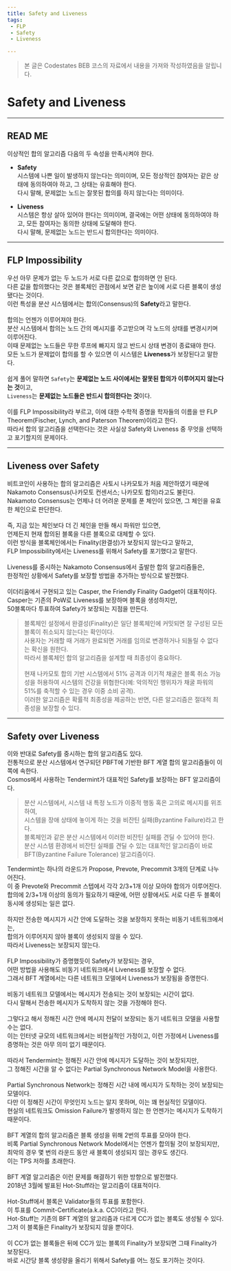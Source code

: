 ```yaml
---
title: Safety and Liveness
tags: 
 - FLP
 - Safety
 - Liveness

---
```


> 본 글은 Codestates BEB 코스의 자료에서 내용을 가져와 작성하였음을 알립니다.  

# Safety and Liveness

---
## READ ME
이상적인 합의 알고리즘 다음의 두 속성을 만족시켜야 한다.  
- **Safety**  
시스템에 나쁜 일이 발생하지 않는다는 의미이며, 모든 정상적인 참여자는 같은 상태에 동의하여야 하고, 그 상태는 유효해야 한다.  
다시 말해, 문제없는 노드는 잘못된 합의를 하지 않는다는 의미이다.  

- **Liveness**  
시스템은 항상 살아 있어야 한다는 의미이며, 결국에는 어떤 상태에 동의하여야 하고, 모든 참여자는 동의한 상태에 도달해야 한다.  
다시 말해, 문제없는 노드는 반드시 합의한다는 의미이다.  

---

## FLP Impossibility
우선 아무 문제가 없는 두 노드가 서로 다른 값으로 합의하면 안 된다.  
다른 값을 합의했다는 것은 블록체인 관점에서 보면 같은 높이에 서로 다른 블록이 생성됐다는 것이다.  
이런 특성을 분산 시스템에서는 합의(Consensus)의 **Safety**라고 말한다.  
<br>
합의는 언젠가 이루어져야 한다.  
분산 시스템에서 합의는 노드 간의 메시지를 주고받으며 각 노드의 상태를 변경시키며 이루어진다.  
이때 문제없는 노드들은 무한 루프에 빠지지 않고 반드시 상태 변경이 종료돼야 한다.  
모든 노드가 문제없이 합의를 할 수 있으면 이 시스템은 **Liveness**가 보장된다고 말한다.  
<br>
쉽게 풀어 말하면 `Safety`는 **문제없는 노드 사이에서는 잘못된 합의가 이루어지지 않는다는 것**이고,  
`Liveness`는 **문제없는 노드들은 반드시 합의한다는 것**이다.  
<br>
이를 FLP Impossibility라 부르고, 이에 대한 수학적 증명을 학자들의 이름을 딴 FLP Theorem(Fischer, Lynch, and Paterson Theorem)이라고 한다.  
따라서 합의 알고리즘을 선택한다는 것은 사실상 Safety와 Liveness 중 무엇을 선택하고 포기할지의 문제이다.  

---

## Liveness over Safety
비트코인이 사용하는 합의 알고리즘은 사토시 나카모토가 처음 제안하였기 때문에  
Nakamoto Consensus(나카모토 컨센서스; 나카모토 합의)라고도 불린다.  
Nakamoto Consensus는 언제나 더 어려운 문제를 푼 체인이 있으면, 그 체인을 유효한 체인으로 판단한다.  
<br>
즉, 지금 있는 체인보다 더 긴 체인을 만들 해시 파워만 있으면,  
언제든지 현재 합의된 블록을 다른 블록으로 대체할 수 있다.  
이런 방식을 블록체인에서는 Finality(완결성)가 보장되지 않는다고 말하고,  
FLP Impossibility에서는 Liveness를 위해서 Safety를 포기했다고 말한다.  
<br>
Liveness를 중시하는 Nakamoto Consensus에서 출발한 합의 알고리즘들은,  
한정적인 상황에서 Safety를 보장할 방법을 추가하는 방식으로 발전했다.  
<br>
이더리움에서 구현되고 있는 Casper, the Friendly Finality Gadget이 대표적이다.  
Casper는 기존의 PoW로 Liveness를 보장하며 블록을 생성하지만,  
50블록마다 투표하여 Safety가 보장되는 지점을 만든다.  

> 블록체인 설정에서 완결성(Finality)은 일단 블록체인에 커밋되면 잘 구성된 모든 블록이 취소되지 않는다는 확인이다.  
> 사용자는 거래할 때 거래가 완료되면 거래를 임의로 변경하거나 되돌릴 수 없다는 확신을 원한다.  
> 따라서 블록체인 합의 알고리즘을 설계할 때 최종성이 중요하다.  
> <br>
> 현재 나카모토 합의 기반 시스템에서 51% 공격과 이기적 채굴은 블록 취소 가능성을 허용하여 시스템의 건강을 위협한다(예: 악의적인 행위자가 채굴 파워의 51%를 축적할 수 있는 경우 이중 소비 공격).  
> 이러한 알고리즘은 확률적 최종성을 제공하는 반면, 다른 알고리즘은 절대적 최종성을 보장할 수 있다. 

---

## Safety over Liveness
이와 반대로 Safety를 중시하는 합의 알고리즘도 있다.  
전통적으로 분산 시스템에서 연구되던 PBFT에 기반한 BFT 계열 합의 알고리즘들이 이쪽에 속한다.  
Cosmos에서 사용하는 Tendermint가 대표적인 Safety를 보장하는 BFT 알고리즘이다.  

> 분산 시스템에서, 시스템 내 특정 노드가 이중적 행동 혹은 고의로 메시지를 위조하여,  
> 시스템을 장애 상태에 놓이게 하는 것을 비잔틴 실패(Byzantine Failure)라고 한다.  
> 블록체인과 같은 분산 시스템에서 이러한 비잔틴 실패를 견딜 수 있어야 한다.  
> 분산 시스템 환경에서 비잔틴 실패를 견딜 수 있는 대표적인 알고리즘이 바로 BFT(Byzantine Failure Tolerance) 알고리즘이다.  

Tendermint는 하나의 라운드가 Propose, Prevote, Precommit 3개의 단계로 나누어진다.  
이 중 Prevote와 Precommit 스텝에서 각각 2/3+1개 이상 모아야 합의가 이루어진다.  
합의에 2/3+1개 이상의 동의가 필요하기 때문에, 어떤 상황에서도 서로 다른 두 블록이 동시에 생성되는 일은 없다.  
<br>
하지만 전송한 메시지가 시간 안에 도달하는 것을 보장하지 못하는 비동기 네트워크에서는,  
합의가 이루어지지 않아 블록이 생성되지 않을 수 있다.  
따라서 Liveness는 보장되지 않는다.  
<br>
FLP Impossibility가 증명했듯이 Safety가 보장되는 경우,  
어떤 방법을 사용해도 비동기 네트워크에서 Liveness를 보장할 수 없다.  
그래서 BFT 계열에서는 다른 네트워크 모델에서 Liveness가 보장됨을 증명한다.  
<br>
비동기 네트워크 모델에서는 메시지가 전송되는 것이 보장되는 시간이 없다.  
다시 말해서 전송한 메시지가 도착하지 않는 것을 가정해야 한다.  
<br>
그렇다고 해서 정해진 시간 안에 메시지 전달이 보장되는 동기 네트워크 모델을 사용할 수는 없다.  
이는 인터넷 규모의 네트워크에서는 비현실적인 가정이고, 이런 가정에서 Liveness를 증명하는 것은 아무 의미 없기 때문이다.  
<br>
따라서 Tendermint는 정해진 시간 안에 메시지가 도달하는 것이 보장되지만,  
그 정해진 시간을 알 수 없다는 Partial Synchronous Network Model을 사용한다.  
<br>
Partial Synchronous Network는 정해진 시간 내에 메시지가 도착하는 것이 보장되는 모델이다.  
다만 이 정해진 시간이 무엇인지 노드는 알지 못하며, 이는 꽤 현실적인 모델이다.  
현실의 네트워크도 Omission Failure가 발생하지 않는 한 언젠가는 메시지가 도착하기 때문이다.  
<br>
BFT 계열의 합의 알고리즘은 블록 생성을 위해 2번의 투표를 모아야 한다.  
비록 Partial Synchronous Network Model에서는 언젠가 합의될 것이 보장되지만,  
최악의 경우 몇 번의 라운드 동안 새 블록이 생성되지 않는 경우도 생긴다.  
이는 TPS 저하를 초래한다.  
<br>
BFT 계열 알고리즘은 이런 문제를 해결하기 위한 방향으로 발전했다.  
2018년 3월에 발표된 Hot-Stuff라는 알고리즘이 대표적이다.  
<br>
Hot-Stuff에서 블록은 Validator들의 투표를 포함한다.  
이 투표를 Commit-Certificate(a.k.a. CC)이라고 한다.  
Hot-Stuff는 기존의 BFT 계열의 알고리즘과 다르게 CC가 없는 블록도 생성될 수 있다.  
그저 이 블록들은 Finality가 보장되지 않을 뿐이다.  
<br>
이 CC가 없는 블록들은 뒤에 CC가 있는 블록의 Finality가 보장되면 그때 Finality가 보장된다.  
바로 시간당 블록 생성량을 올리기 위해서 Safety를 어느 정도 포기하는 것이다.

